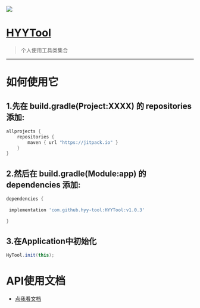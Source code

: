 [![](https://jitpack.io/v/hyy-tool/HYYTool.svg)](https://jitpack.io/#hyy-tool/HYYTool)

# [HYYTool](https://github.com/hyy-tool/HYYTool)

>个人使用工具类集合



---



# 如何使用它


##  1.先在 build.gradle(Project:XXXX) 的 repositories 添加:

```gradle
allprojects {
    repositories {
        maven { url "https://jitpack.io" }
    }
}
```

##  2.然后在 build.gradle(Module:app) 的 dependencies 添加:

```gradle
dependencies {
  
 implementation 'com.github.hyy-tool:HYYTool:v1.0.3'
  
}
```

##  3.在Application中初始化


```java
HyTool.init(this);
```

# API使用文档

-  [点我看文档](https://github.com/hyy-tool/HYYTool/wiki)



